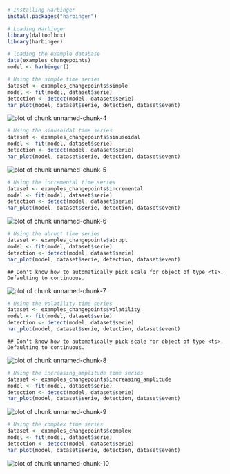 
``` r
# Installing Harbinger
install.packages("harbinger")
```


``` r
# Loading Harbinger
library(daltoolbox)
library(harbinger) 
```


``` r
# loading the example database
data(examples_changepoints)
model <- harbinger()
```


``` r
# Using the simple time series 
dataset <- examples_changepoints$simple
model <- fit(model, dataset$serie)
detection <- detect(model, dataset$serie)
har_plot(model, dataset$serie, detection, dataset$event)
```

![plot of chunk unnamed-chunk-4](fig/examples_changepoints/unnamed-chunk-4-1.png)


``` r
# Using the sinusoidal time series
dataset <- examples_changepoints$sinusoidal
model <- fit(model, dataset$serie)
detection <- detect(model, dataset$serie)
har_plot(model, dataset$serie, detection, dataset$event)
```

![plot of chunk unnamed-chunk-5](fig/examples_changepoints/unnamed-chunk-5-1.png)


``` r
# Using the incremental time series
dataset <- examples_changepoints$incremental
model <- fit(model, dataset$serie)
detection <- detect(model, dataset$serie)
har_plot(model, dataset$serie, detection, dataset$event)
```

![plot of chunk unnamed-chunk-6](fig/examples_changepoints/unnamed-chunk-6-1.png)


``` r
# Using the abrupt time series 
dataset <- examples_changepoints$abrupt
model <- fit(model, dataset$serie)
detection <- detect(model, dataset$serie)
har_plot(model, dataset$serie, detection, dataset$event)
```

```
## Don't know how to automatically pick scale for object of type <ts>. Defaulting to continuous.
```

![plot of chunk unnamed-chunk-7](fig/examples_changepoints/unnamed-chunk-7-1.png)


``` r
# Using the volatility time series
dataset <- examples_changepoints$volatility
model <- fit(model, dataset$serie)
detection <- detect(model, dataset$serie)
har_plot(model, dataset$serie, detection, dataset$event)
```

```
## Don't know how to automatically pick scale for object of type <ts>. Defaulting to continuous.
```

![plot of chunk unnamed-chunk-8](fig/examples_changepoints/unnamed-chunk-8-1.png)


``` r
# Using the increasing_amplitude time series
dataset <- examples_changepoints$increasing_amplitude
model <- fit(model, dataset$serie)
detection <- detect(model, dataset$serie)
har_plot(model, dataset$serie, detection, dataset$event)
```

![plot of chunk unnamed-chunk-9](fig/examples_changepoints/unnamed-chunk-9-1.png)


``` r
# Using the complex time series
dataset <- examples_changepoints$complex
model <- fit(model, dataset$serie)
detection <- detect(model, dataset$serie)
har_plot(model, dataset$serie, detection, dataset$event)
```

![plot of chunk unnamed-chunk-10](fig/examples_changepoints/unnamed-chunk-10-1.png)

